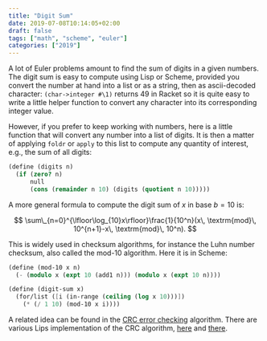 ```yaml
---
title: "Digit Sum"
date: 2019-07-08T10:14:05+02:00
draft: false
tags: ["math", "scheme", "euler"]
categories: ["2019"]
---
```


A lot of Euler problems amount to find the sum of digits in a given numbers. The digit sum is easy to compute using Lisp or Scheme, provided you convert the number at hand into a list or as a string, then as ascii-decoded character: `(char->integer #\1)` returns 49 in Racket so it is quite easy to write a little helper function to convert any character into its corresponding integer value.

However, if you prefer to keep working with numbers, here is a little function that will convert any number into a list of digits. It is then a matter of applying `foldr` or `apply` to this list to compute any quantity of interest, e.g., the sum of all digits:

```scheme
(define (digits n)
  (if (zero? n)
      null
      (cons (remainder n 10) (digits (quotient n 10)))))
```

A more general formula to compute the digit sum of $x$ in base $b=10$ is:

$$
\sum\_{n=0}^{\lfloor\log_{10}x\rfloor}\frac{1}{10^n}(x\, \textrm{mod}\, 10^{n+1}-x\, \textrm{mod}\, 10^n).
$$

This is widely used in checksum algorithms, for instance the Luhn number checksum, also called the mod-10 algorithm. Here it is in Scheme:

```scheme
(define (mod-10 x n)
  (- (modulo x (expt 10 (add1 n))) (modulo x (expt 10 n))))

(define (digit-sum x)
  (for/list ([i (in-range (ceiling (log x 10)))])
    (* (/ 1 10) (mod-10 x i))))
```

A related idea can be found in the [CRC error checking](https://dvsoft.developpez.com/Articles/CRC/) algorithm. There are various Lips implementation of the CRC algorithm, [here](http://www.thoughtstuff.com/rme/crc.lisp) and [there](https://github.com/robblackwell/cl-crc64).
